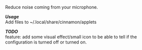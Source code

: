 Reduce noise coming from your microphone.

***Usage***\
Add files to ~/.local/share/cinnamon/applets 

***TODO***\
feature: add some visual effect/small icon to be able to tell if the configuration is turned off or turned on.
